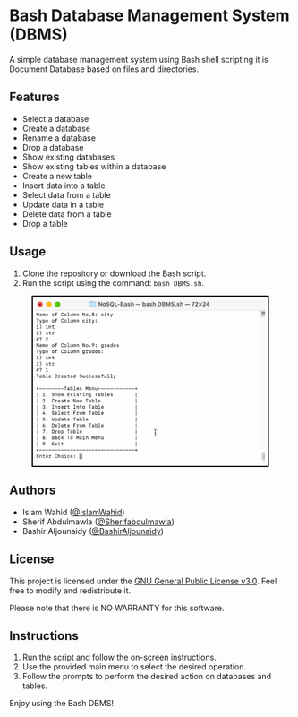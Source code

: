# Bash Database Management System (DBMS)

A simple database management system using Bash shell scripting it is Document Database based on files and directories.

## Features

- Select a database
- Create a database
- Rename a database
- Drop a database
- Show existing databases
- Show existing tables within a database
- Create a new table
- Insert data into a table
- Select data from a table
- Update data in a table
- Delete data from a table
- Drop a table

## Usage

1. Clone the repository or download the Bash script.
2. Run the script using the command: `bash DBMS.sh`.
   
<figure style="border: 2px solid black; padding: 5px;">
  <img src="images/usage.gif" alt="Your GIF" />
</figure>

## Authors

- Islam Wahid ([@IslamWahid](https://github.com/IslamWahid))
- Sherif Abdulmawla ([@Sherifabdulmawla](https://github.com/Sherifabdulmawla))
- Bashir Aljounaidy ([@BashirAljounaidy](https://github.com/BashirAljounaidy))
## License

This project is licensed under the [GNU General Public License v3.0](http://gnu.org/licenses/gpl.html). Feel free to modify and redistribute it.

Please note that there is NO WARRANTY for this software.

## Instructions

1. Run the script and follow the on-screen instructions.
2. Use the provided main menu to select the desired operation.
3. Follow the prompts to perform the desired action on databases and tables.

Enjoy using the Bash DBMS!